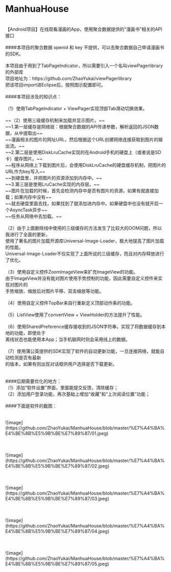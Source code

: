 # ManhuaHouse
<br>
【Android项目】在线观看漫画的App，使用聚合数据提供的“漫画书”相关的API接口<br>
<br>
####本项目的聚合数据 openid 和 key 不提供，可以去聚合数据自己申请漫画书的SDK。<br>
<br>
本项目由于用到了TabPageIndicator，所以需要引入一个名叫viewPagerlibrary的外部库<br>
项目地址为：https://github.com/ZhaoYukai/viewPagerlibrary<br>
把该项目import进Eclipse后，按照图示配置即可。<br>
<br>
####本项目涉及的知识点：<br>
<br>
（1）使用TabPageIndicator + ViewPager实现顶部Tab滑动切换效果。<br>
<br>
~~（2）使用三级缓存机制来加载并显示图片。~~<br>
~~1.第一层缓存是网络层：根据聚合数据的API传递参数，解析返回的JSON数据，从中提取出~~<br>
~~漫画相关的图片的网址URL，然后根据这个URL创建网络连接获取到图片的输出流。~~<br>
~~2.第二层是使用DiskLruCache实现的在Android手机的硬盘上（或者说是SD卡）缓存图片。~~<br>
~~程序从网络上下载到图片后，会使用DiskLruCache的硬盘缓存机制，把图片的URL作为key写入~~<br>
~~到硬盘里，并把图片的资源添加到内存中。~~<br>
~~3.第三层是使用LruCache实现的内存层。~~<br>
~~图片在加载的时候，首先会检测内存中是否有图片的资源，如果有就直接加载；如果内存中没有~~<br>
~~就去硬盘里面去找，如果找到了就添加进内存中。如果硬盘中也没有就开启一个AsyncTask异步~~<br>
~~任务从网络中去加载。~~<br>
<br>
（2）由于上面删除线中使用的三级缓存的方法发生了比较大的OOM问题，所以我进行了全面的更新，<br>
使用了著名的图片加载开源库Universal-Image-Loader，极大地提高了图片加载的性能。<br>
Universal-Image-Loader不仅实现了上面所说的三级缓存，而且对内存释放进行了优化。<br>
<br>
（3）使用自定义控件ZoomImageView来扩充ImageView的功能。<br>
由于ImageView并没有能对图片使用手势控制的功能，因此需要自定义控件来实现对图片的<br>
手势缩放、缩放后对图片平移、双击缩放等功能。<br>
<br>
（4）使用自定义控件TopBar来自行重新定义顶部动作条的功能。<br>
<br>
（5）ListView使用了convertView + ViewHolder的方法提升了性能。<br>
<br>
（6）使用SharedPreference缓存接收到的JSON字符串，实现了将数据缓存到本地的功能，即使处于<br>
离线状态也能使用本App；当手机联网时则会采用线上的数据。<br>
<br>
（7）使用蒲公英提供的SDK实现了软件的自动更新功能，一旦连接网络，就能自动检测是否有最新<br>
的版本，如果有则出现对话框供用户选择是否下载更新。<br>
<br>
<br>
####后期需要优化的地方：<br>
（1）添加“软件设置”界面，里面能提交反馈，清除缓存；<br>
（2）添加用户登录功能，再次基础上增加“收藏”和“上次阅读位置”功能；<br>
<br>
####下面是软件的截图：<br>
<br>
<br>
![image](https://github.com/ZhaoYukai/ManhuaHouse/blob/master/%E7%A4%BA%E4%BE%8B%E5%9B%BE%E7%89%87/01.jpeg)
<br>
<br>
<br>
<br>
![image](https://github.com/ZhaoYukai/ManhuaHouse/blob/master/%E7%A4%BA%E4%BE%8B%E5%9B%BE%E7%89%87/02.jpeg)
<br>
<br>
<br>
<br>
![image](https://github.com/ZhaoYukai/ManhuaHouse/blob/master/%E7%A4%BA%E4%BE%8B%E5%9B%BE%E7%89%87/03.jpeg)
<br>
<br>
<br>
<br>
![image](https://github.com/ZhaoYukai/ManhuaHouse/blob/master/%E7%A4%BA%E4%BE%8B%E5%9B%BE%E7%89%87/04.jpeg)
<br>
<br>
<br>
<br>
![image](https://github.com/ZhaoYukai/ManhuaHouse/blob/master/%E7%A4%BA%E4%BE%8B%E5%9B%BE%E7%89%87/05.jpeg)
<br>
<br>
